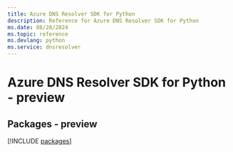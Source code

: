 ```yaml
---
title: Azure DNS Resolver SDK for Python
description: Reference for Azure DNS Resolver SDK for Python
ms.date: 08/28/2024
ms.topic: reference
ms.devlang: python
ms.service: dnsresolver
---
```

# Azure DNS Resolver SDK for Python - preview
## Packages - preview
[!INCLUDE [packages](dns-resolver-index.md)]